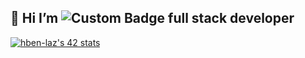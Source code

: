 

## 👋 Hi  I’m   ![Custom Badge](https://img.shields.io/badge/HAMZA_BEN_LAAZIZ-Ged?color=green) full stack developer
<a href="https://github.com/oakoudad/badge42"><img src="https://badge.mediaplus.ma/greenbinary/hben-laz" alt="hben-laz's 42 stats" /></a>







